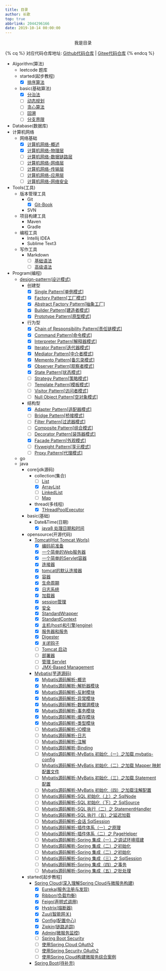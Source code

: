 ```yaml
---
title: 目录
author: 长歌
top: true
abbrlink: 2044296166
date: 2019-10-14 00:00:00
---
```



<div align=center>我是目录</div>

{% cq %}
对应代码仓库地址:      [Github代码仓库](https://github.com/leithda/code_warehouse) | [Gitee代码仓库](https://gitee.com/leithda/code_warehouse) 
{% endcq %}

<!-- More -->

- Algorithm(算法)
    - leetcode 题库
    - started(起步教程)
        - [x] [排序算法](../detail/1935562633.html)
    - basic(基础算法)
        - [x] [分治法](../detail/1495194475.html)
        - [ ] [动态规划]()
        - [ ] [贪心算法]()
        - [ ] [回溯]()
        - [ ] [分支界限]()

- Database(数据库)
- 计算机网络
    - 网络基础
        - [x] [计算机网络-概述](../detail/15988581.html)
        - [x] [计算机网络-物理层](../detail/3070870257.html)
        - [ ] [计算机网络-数据链路层]()
        - [ ] [计算机网络-网络层]()
        - [ ] [计算机网络-传输层]()
        - [ ] [计算机网络-应用层]()
        - [ ] [计算机网络-网络安全]()
- Tools(工具)
    - 版本管理工具
        - Git
            - [x] [Git-Book](../detail/2879265125.html)
        - SVN
    - 项目构建工具
        - Maven
        - Gradle
    - 编程工具
        - Intellij IDEA
        - Sublime Text3
    - 写作工具
        - Markdown
            - [ ] [基础语法]()
            - [ ] [高级语法]()
- Program(编程)
    - [design-pattern(设计模式)](../categories/%E8%AE%BE%E8%AE%A1%E6%A8%A1%E5%BC%8F)
        - 创建型
            - [x] [Single Pattern[单例模式]](../detail/4049607742.html)
            - [x] [Factory Pattern[工厂模式]](../detail/1417187187.html)
            - [x] [Abstract Factory Pattern[抽象工厂]](../detail/2506759259.html)
            - [x] [Builder Pattern[建造者模式]](../detail/3898751754.html)
            - [x] [Prototype Pattern[原型模式]](../detail/153761970.html)
        - 行为型
            - [x] [Chain of Responsibility Pattern[责任链模式]](../detail/1644716670.html)
            - [x] [Command Pattern[命令模式]](../detail/256138576.html)
            - [x] [Interpreter Pattern[解释器模式]](../detail/1940214718.html)
            - [x] [Iterator Pattern[迭代器模式]](../detail/1151138151.html)
            - [x] [Mediator Pattern[中介者模式]](../detail/83831917.html)
            - [x] [Memento Pattern[备忘录模式]](../detail/400445220.html)
            - [x] [Observer Pattern[观察者模式]](../detail/2586075670.html)
            - [x] [State Pattern[状态模式]](../detail/307019047.html)
            - [ ] [Strategy Pattern[策略模式]]()
            - [ ] [Template Pattern[模板模式]]()
            - [ ] [Visitor Pattern[访问者模式]]()
            - [ ] [Null Object Pattern[空对象模式]]()
        - 结构型
            - [x] [Adapter Pattern[适配器模式]](../detail/4123342314.html)
            - [ ] [Bridge Pattern[桥接模式]]()
            - [ ] [Filter Pattern[过滤器模式]]()
            - [ ] [Composite Pattern[组合模式]]()
            - [ ] [Decorator Pattern[装饰器模式]]()
            - [x] [Facade Pattern[外观模式]](../detail/4158556840.html)
            - [ ] [Flyweight Pattern[享元模式]]()
            - [ ] [Proxy Pattern[代理模式]]()
    - go
    - java
        - core(jdk源码)
            - collection(集合)
                - [ ] [List]()
                - [x] [ArrayList](../detail/3276972275.html)
                - [ ] [LinkedList]()
                - [ ] [Map]()
            - thread(多线程)
                - [x] [THreadPoolExecutor](../detail/2990170790.html)

        - basic(基础)
            - Date&Time(日期)
                - [x] [java8 处理日期和时间](../detail/2517593741.html)

        - opensource(开源代码)
            - [Tomcat(Hot Tomcat Worls)](../categories/Java/Tomcat)
                - [x] [编码前准备](../detail/1805298928.html)
                - [x] [一个简单的Web服务器](../detail/1975698977.html)
                - [x] [一个简单的Servlet容器](../detail/991341650.html)
                - [x] [连接器](../detail/2076341340.html)
                - [x] [tomcat的默认连接器](../detail/479209129.html)
                - [x] [容器](../detail/3459939477.html)
                - [x] [生命周期](../detail/1950977268.html)
                - [x] [日志系统](../detail/3784073105.html)
                - [x] [加载器](../detail/4141534283.html)
                - [x] [session管理](../detail/1571172711.html)
                - [x] [安全](../detail/3630618985.html)
                - [x] [StandardWrapper](../detail/1604995939.html)
                - [x] [StandardContext](../detail/1923304143.html)
                - [x] [主机(host)和引擎(engine)](../detail/700695093.html)
                - [x] [服务器和服务](../detail/561747658.html)
                - [x] [Digester](../detail/2030302893.html)
                - [x] [关闭钩子](../detail/966063575.html)
                - [ ] [Tomcat 启动]()
                - [ ] [部署器]()
                - [ ] [管理 Servlet]()
                - [ ] [JMX-Based Management]()
            - [Mybatis(芋道源码)](../categories/Java/Mybatis/)
                - [x] [Mybatis源码解析-概览](../detail/3692374944.html)
                - [x] [Mybatis源码解析-解析器模块](../detail/3510268826.html)
                - [x] [Mybatis源码解析-反射模块](../detail/2532778738.html)
                - [x] [Mybatis源码解析-异常模块](../detail/1783791857.html)
                - [x] [Mybatis源码解析-数据源模块](../detail/3958014950.html)
                - [x] [Mybatis源码解析-事务模块](../detail/3506020362.html)
                - [x] [Mybatis源码解析-缓存模块](../detail/3051614827.html)
                - [x] [Mybatis源码解析-类型模块](../detail/2139696773.html)
                - [ ] [Mybatis源码解析-IO模块]()
                - [ ] [Mybatis源码解析-日志]()
                - [ ] [Mybatis源码解析-注解]()
                - [ ] [Mybatis源码解析-Binding]()
                - [ ] [Mybatis源码解析-MyBatis 初始化（一）之加载 mybatis-config]()
                - [ ] [Mybatis源码解析-MyBatis 初始化（二）之加载 Mapper 映射配置文件]()
                - [ ] [Mybatis源码解析-MyBatis 初始化（三）之加载 Statement 配置]()
                - [ ] [Mybatis源码解析-MyBatis 初始化（四）之加载注解配置]()
                - [ ] [Mybatis源码解析-SQL 初始化（上）之 SqlNode]()
                - [ ] [Mybatis源码解析-SQL 初始化（下）之 SqlSource]()
                - [ ] [Mybatis源码解析-SQL 执行（二）之 StatementHandler]()
                - [ ] [Mybatis源码解析-SQL 执行（五）之延迟加载]()
                - [ ] [Mybatis源码解析-会话 SqlSession]()
                - [ ] [Mybatis源码解析-插件体系（一）之原理]()
                - [ ] [Mybatis源码解析-插件体系（二）之 PageHelper]()
                - [ ] [Mybatis源码解析-Spring 集成（一）之调试环境搭建]()
                - [ ] [Mybatis源码解析-Spring 集成（二）之初始化]()
                - [ ] [Mybatis源码解析-Spring 集成（二）之初始化]()
                - [ ] [Mybatis源码解析-Spring 集成（三）之 SqlSession]()
                - [ ] [Mybatis源码解析-Spring 集成（四）之事务]()
                - [ ] [Mybatis源码解析-Spring 集成（五）之批处理]()
        - started[起步教程]
            - [Spring Cloud(深入理解Spring Cloud与微服务构建)](../categories/Java/Spring-Cloud)
                - [x] [Eureka(服务注册与发现)](../detail/518531817.html)
                - [x] [Ribbon(负载均衡)](../detail/2968946741.html)
                - [x] [Feign(声明式调用)](../detail/874139413.html)
                - [x] [Hystrix(熔断器)](../detail/1776285993.html)
                - [x] [Zuul(智能网关)](../detail/1996565447.html)
                - [x] [Config(配置中心)](../detail/1798410625.html)
                - [x] [Zipkin(链路追踪)](../detail/3833359923.html)
                - [x] [Admin(微服务监控)](../detail/1287611694.html)
                - [ ] [Spring Boot Security]()
                - [ ] [使用Spring Cloud OAuth2]()
                - [ ] [使用Spring Security OAuth2]()
                - [ ] [使用Spring Cloud构建微服务综合案例]()
            - [Spring Boot(待补充)]()
